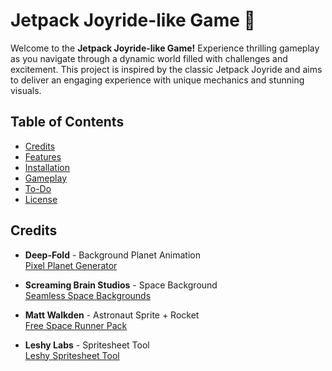 # Jetpack Joyride-like Game 🚀

Welcome to the **Jetpack Joyride-like Game!** Experience thrilling gameplay as you navigate through a dynamic world filled with challenges and excitement. This project is inspired by the classic Jetpack Joyride and aims to deliver an engaging experience with unique mechanics and stunning visuals.

## Table of Contents
- [Credits](#credits)
- [Features](#features)
- [Installation](#installation)
- [Gameplay](#gameplay)
- [To-Do](#to-do)
- [License](#license)

## Credits

- **Deep-Fold** - Background Planet Animation  
  [Pixel Planet Generator](https://deep-fold.itch.io/pixel-planet-generator)

- **Screaming Brain Studios** - Space Background  
  [Seamless Space Backgrounds](https://screamingbrainstudios.itch.io/seamless-space-backgrounds)

- **Matt Walkden** - Astronaut Sprite + Rocket  
  [Free Space Runner Pack](https://mattwalkden.itch.io/free-space-runner-pack)

- **Leshy Labs** - Spritesheet Tool  
  [Leshy Spritesheet Tool](https://www.leshylabs.com/apps/sstool/)
